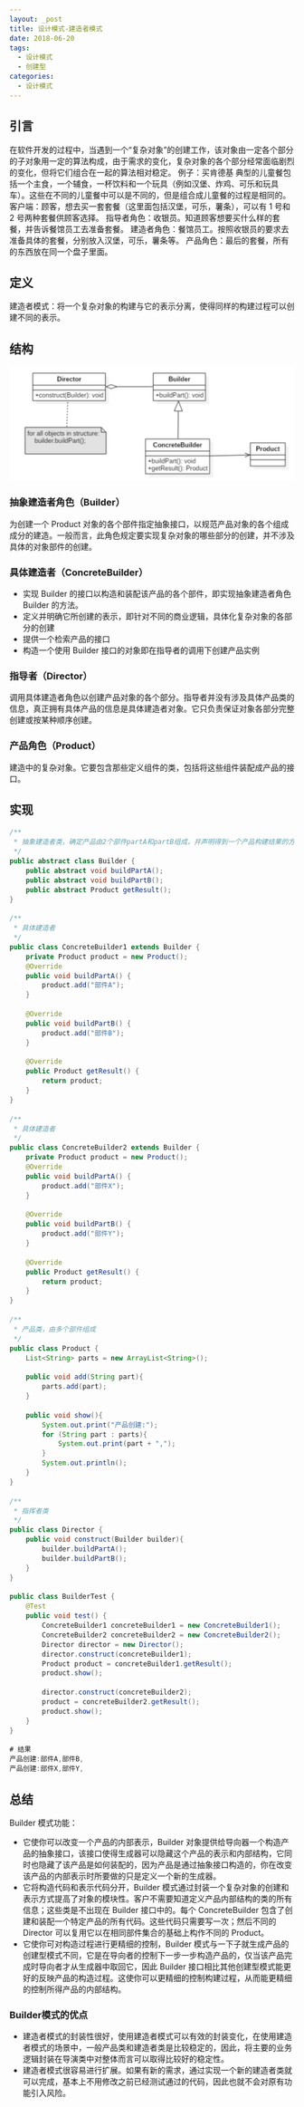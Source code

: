```yaml
---
layout: _post
title: 设计模式-建造者模式
date: 2018-06-20
tags: 
  - 设计模式
  - 创建型
categories: 
  - 设计模式
---
```

## 引言
在软件开发的过程中，当遇到一个“复杂对象”的创建工作，该对象由一定各个部分的子对象用一定的算法构成，由于需求的变化，复杂对象的各个部分经常面临剧烈的变化，但将它们组合在一起的算法相对稳定。
例子：买肯德基
典型的儿童餐包括一个主食，一个辅食，一杯饮料和一个玩具（例如汉堡、炸鸡、可乐和玩具车）。这些在不同的儿童餐中可以是不同的，但是组合成儿童餐的过程是相同的。
客户端：顾客，想去买一套套餐（这里面包括汉堡，可乐，薯条），可以有 1 号和 2 号两种套餐供顾客选择。
指导者角色：收银员。知道顾客想要买什么样的套餐，并告诉餐馆员工去准备套餐。
建造者角色：餐馆员工。按照收银员的要求去准备具体的套餐，分别放入汉堡，可乐，薯条等。
产品角色：最后的套餐，所有的东西放在同一个盘子里面。
## 定义
建造者模式：将一个复杂对象的构建与它的表示分离，使得同样的构建过程可以创建不同的表示。
## 结构

![builder](builder.png)

### 抽象建造者角色（Builder）
为创建一个 Product 对象的各个部件指定抽象接口，以规范产品对象的各个组成成分的建造。一般而言，此角色规定要实现复杂对象的哪些部分的创建，并不涉及具体的对象部件的创建。

### 具体建造者（ConcreteBuilder）
+ 实现 Builder 的接口以构造和装配该产品的各个部件，即实现抽象建造者角色 Builder 的方法。
+ 定义并明确它所创建的表示，即针对不同的商业逻辑，具体化复杂对象的各部分的创建
+ 提供一个检索产品的接口
+ 构造一个使用 Builder 接口的对象即在指导者的调用下创建产品实例

### 指导者（Director）
调用具体建造者角色以创建产品对象的各个部分。指导者并没有涉及具体产品类的信息，真正拥有具体产品的信息是具体建造者对象。它只负责保证对象各部分完整创建或按某种顺序创建。

### 产品角色（Product）
建造中的复杂对象。它要包含那些定义组件的类，包括将这些组件装配成产品的接口。

## 实现

```java
/**
 * 抽象建造者类，确定产品由2个部件partA和partB组成，并声明得到一个产品构建结果的方法
 */
public abstract class Builder {
    public abstract void buildPartA();
    public abstract void buildPartB();
    public abstract Product getResult();
}

/**
 * 具体建造者
 */
public class ConcreteBuilder1 extends Builder {
    private Product product = new Product();
    @Override
    public void buildPartA() {
        product.add("部件A");
    }

    @Override
    public void buildPartB() {
        product.add("部件B");
    }

    @Override
    public Product getResult() {
        return product;
    }
}

/**
 * 具体建造者
 */
public class ConcreteBuilder2 extends Builder {
    private Product product = new Product();
    @Override
    public void buildPartA() {
        product.add("部件X");
    }

    @Override
    public void buildPartB() {
        product.add("部件Y");
    }

    @Override
    public Product getResult() {
        return product;
    }
}

/**
 * 产品类，由多个部件组成
 */
public class Product {
    List<String> parts = new ArrayList<String>();

    public void add(String part){
        parts.add(part);
    }

    public void show(){
        System.out.print("产品创建:");
        for (String part : parts){
            System.out.print(part + ",");
        }
        System.out.println();
    }
}

/**
 * 指挥者类
 */
public class Director {
    public void construct(Builder builder){
        builder.buildPartA();
        builder.buildPartB();
    }
}

public class BuilderTest {
    @Test
    public void test() {
        ConcreteBuilder1 concreteBuilder1 = new ConcreteBuilder1();
        ConcreteBuilder2 concreteBuilder2 = new ConcreteBuilder2();
        Director director = new Director();
        director.construct(concreteBuilder1);
        Product product = concreteBuilder1.getResult();
        product.show();

        director.construct(concreteBuilder2);
        product = concreteBuilder2.getResult();
        product.show();
    }
}

# 结果
产品创建:部件A,部件B,
产品创建:部件X,部件Y,
```

## 总结
Builder 模式功能：
+ 它使你可以改变一个产品的内部表示，Builder 对象提供给导向器一个构造产品的抽象接口，该接口使得生成器可以隐藏这个产品的表示和内部结构，它同时也隐藏了该产品是如何装配的，因为产品是通过抽象接口构造的，你在改变该产品的内部表示时所要做的只是定义一个新的生成器。
+ 它将构造代码和表示代码分开，Builder 模式通过封装一个复杂对象的创建和表示方式提高了对象的模块性。客户不需要知道定义产品内部结构的类的所有信息；这些类是不出现在 Builder 接口中的。每个 ConcreteBuilder 包含了创建和装配一个特定产品的所有代码。这些代码只需要写一次；然后不同的 Director 可以复用它以在相同部件集合的基础上构作不同的 Product。
+ 它使你可对构造过程进行更精细的控制，Builder 模式与一下子就生成产品的创建型模式不同，它是在导向者的控制下一步一步构造产品的，仅当该产品完成时导向者才从生成器中取回它，因此 Builder 接口相比其他创建型模式能更好的反映产品的构造过程。这使你可以更精细的控制构建过程，从而能更精细的控制所得产品的内部结构。
  

### Builder模式的优点
+ 建造者模式的封装性很好，使用建造者模式可以有效的封装变化，在使用建造者模式的场景中，一般产品类和建造者类是比较稳定的，因此，将主要的业务逻辑封装在导演类中对整体而言可以取得比较好的稳定性。
+ 建造者模式很容易进行扩展。如果有新的需求，通过实现一个新的建造者类就可以完成，基本上不用修改之前已经测试通过的代码，因此也就不会对原有功能引入风险。